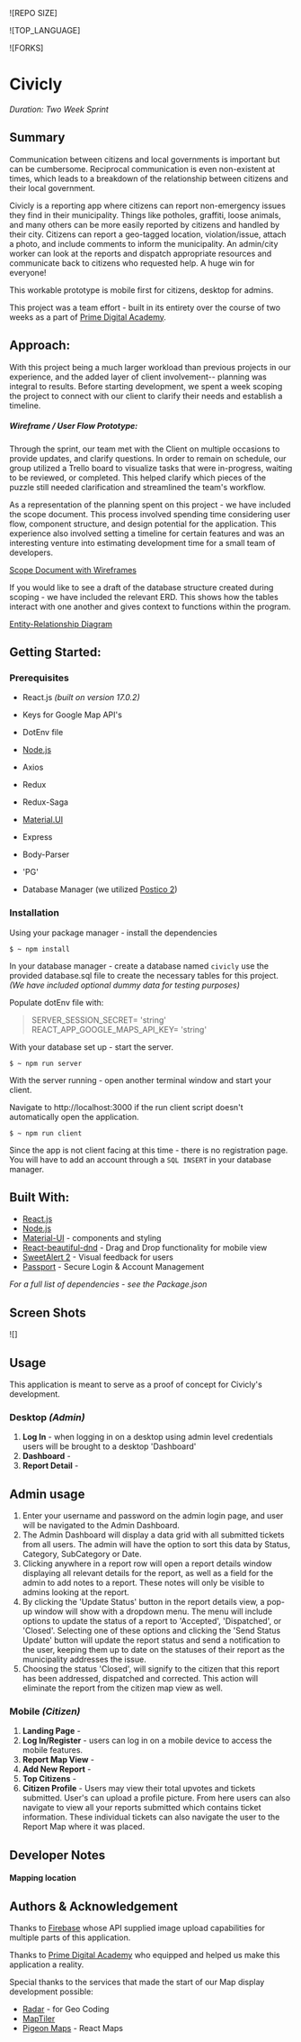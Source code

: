 
  

![REPO SIZE]

  

![TOP_LANGUAGE]

  

![FORKS]

# Civicly

_Duration: Two Week Sprint_

  

  ## Summary

Communication between citizens and local governments is important but can be cumbersome. Reciprocal communication is even non-existent at times, which leads to a breakdown of the relationship between citizens and their local government.

Civicly is a reporting app where citizens can report non-emergency issues they find in their municipality. Things like potholes, graffiti, loose animals, and many others can be more easily reported by citizens and handled by their city. Citizens can report a geo-tagged location, violation/issue, attach a photo, and include comments to inform the municipality. An admin/city worker can look at the reports and dispatch appropriate resources and communicate back to citizens who requested help. A huge win for everyone!

This workable prototype is mobile first for citizens, desktop for admins. 

This project was a team effort -  built in its entirety over the course of two weeks as a part of [Prime Digital Academy](www.primeacademy.io).

## Approach:

With this project being a much larger workload than previous projects in our experience, and the added layer of client involvement-- planning was integral to results. Before starting development, we spent a week scoping the project to connect with our client to clarify their needs and establish a timeline. 

##### Wireframe / User Flow Prototype:
  
Through the sprint, our team met with the Client on multiple occasions to provide updates, and clarify questions. In order to remain on schedule, our group utilized a Trello board to visualize tasks that were in-progress, waiting to be reviewed, or completed. This helped clarify which pieces of the puzzle still needed clarification and streamlined the team's workflow.

As a representation of the planning spent on this project - we have included the scope document. This process involved spending time considering user flow, component structure, and design potential for the application. This experience also involved setting a timeline for certain features and was an interesting venture into estimating development time for a small team of developers.

[Scope Document with Wireframes](https://docs.google.com/document/d/1KP1pOUiBFMbrFIzqj-Oz6PArrrHwvRoKoHIDeLrmhUo/edit#heading=h.lhguc6hte2r4)

  

If you would like to see a draft of the database structure created during scoping - we have included the relevant ERD. This shows how the tables interact with one another and gives context to functions within the program.

  

[Entity-Relationship Diagram](https://app.dbdesigner.net/designer/schema/0-civicly)

  

  

## Getting Started:

  

  

### Prerequisites

  

- React.js *(built on version 17.0.2)*

  

- Keys for Google Map API's

  

- DotEnv file 



-  [Node.js](https://nodejs.org/en/)

  

- Axios

  

- Redux

  

- Redux-Saga

  

- [Material.UI](https://mui.com)

  

- Express

  

- Body-Parser

  

- 'PG'

  

- Database Manager (we utilized [Postico 2](https://eggerapps.at/postico2/))

  

  

### Installation
Using your package manager - install the dependencies

```
$ ~ npm install
```
In your database manager - create a database named `civicly` use the provided database.sql file to create the necessary tables for this project. 
*(We have included optional dummy data for testing purposes)*

Populate dotEnv file with:

> SERVER_SESSION_SECRET= 'string'
> REACT_APP_GOOGLE_MAPS_API_KEY= 'string'

With your database set up - start the server.
```
$ ~ npm run server
```

With the server running - open another terminal window and start your client.

Navigate to http://localhost:3000 if the run client script doesn't automatically open the application.

```
$ ~ npm run client
```

Since the app is not client facing at this time - there is no registration page. You will have to add an account through a `SQL INSERT` in your database manager.

## Built With:

* [React.js](https://reactjs.org/docs/getting-started.html)
* [Node.js](https://nodejs.org/en/docs/)
* [Material-UI](https://mui.com) - components and styling
* [React-beautiful-dnd](https://github.com/atlassian/react-beautiful-dnd) - Drag and Drop functionality for mobile view
* [SweetAlert 2](https://sweetalert2.github.io/) - Visual feedback for users
* [Passport](https://www.passportjs.org) - Secure Login & Account Management

*For a full list of dependencies - see the Package.json*

## Screen Shots

  ![]

## Usage

  This application is meant to serve as a proof of concept for Civicly's development.

### Desktop *(Admin)*

 1. **Log In** - when logging in on a desktop using admin level credentials users will be brought to a desktop 'Dashboard'
 2. **Dashboard** - 
 3. **Report Detail** -

 ## Admin usage
1. Enter your username and password on the admin login page, and user will be navigated to the Admin Dashboard.
2. The Admin Dashboard will display a data grid with all submitted tickets from all users. The admin will have the option to sort this data by Status, Category, SubCategory or Date.
3. Clicking anywhere in a report row will open a report details window displaying all relevant details for the report, as well as a field for the admin to add notes to a report. These notes will only be visible to admins looking at the report.
4. By clicking the 'Update Status' button in the report details view, a pop-up window will show with a dropdown menu. The menu will include options to update the status of a report to 'Accepted', 'Dispatched', or 'Closed'. Selecting one of these options and clicking the 'Send Status Update' button will update the report status and send a notification to the user, keeping them up to date on the statuses of their report as the municipality addresses the issue.
5. Choosing the status 'Closed', will signify to the citizen that this report has been addressed, dispatched and corrected. This action will eliminate the report from the citizen map view as well.


### Mobile *(Citizen)*

 1. **Landing Page** -  
 2. **Log In/Register** - users can log in on a mobile device to access the mobile features. 
 3. **Report Map View** - 
 4. **Add New Report** -  
 5. **Top Citizens** -  
 6. **Citizen Profile** - Users may view their total upvotes and tickets submitted. User's can upload a profile picture. From here users can also navigate to view all your reports submitted which contains ticket information. These individual tickets can also navigate the user to the Report Map where it was placed.

## Developer Notes

#### Mapping location
  

## Authors & Acknowledgement

Thanks to [Firebase](https://firebase.google.com/) whose API supplied image upload capabilities for multiple parts of this application.

Thanks to [Prime Digital Academy](www.primeacademy.io) who equipped and helped us make this application a reality.

Special thanks to the services that made the start of our Map display development possible:

 - [Radar](https://radar.com) - for Geo Coding
 - [MapTiler](https://www.maptiler.com) 
 - [Pigeon Maps](https://pigeon-maps.js.org) - React Maps